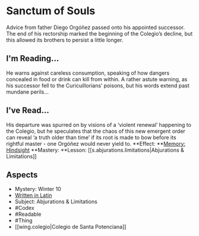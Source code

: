 # Sanctum of Souls
Advice from father Diego Orgóñez passed onto his appointed successor. The end of his rectorship marked the beginning of the Colegio’s decline, but this allowed its brothers to persist a little longer.
## I'm Reading...
He warns against careless consumption, speaking of how dangers concealed in food or drink can kill from within. A rather astute warning, as his successor fell to the Curicuillorians’ poisons, but his words extend past mundane perils…
## I've Read...
His departure was spurred on by visions of a ‘violent renewal’ happening to the Colegio, but he speculates that the chaos of this new emergent order can reveal ‘a truth older than time’ if its root is made to bow before its rightful master - one Orgóñez would never yield to.
**Effect: **[Memory: Hindsight](https://uadaf.theevilroot.xyz/rowenarium/element/mem.hindsight)
**Mastery: **Lesson: [[s.abjurations.limitations|Abjurations & Limitations]]
## Aspects
- Mystery: Winter 10
- [Written in Latin](https://uadaf.theevilroot.xyz/rowenarium/element/w.latin)
- Subject: Abjurations & Limitations
- #Codex
- #Readable
- #Thing
- [[wing.colegio|Colegio de Santa Potenciana]]